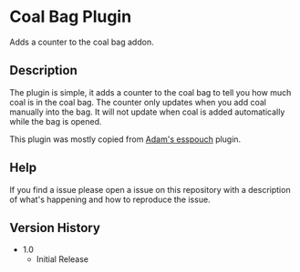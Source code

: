 # Coal Bag Plugin

Adds a counter to the coal bag addon.

## Description

The plugin is simple, it adds a counter to the coal bag to tell you how much coal is in the coal bag. The counter only updates when you add coal manually into the bag. It will not update when coal is added automatically while the bag is opened.

This plugin was mostly copied from [Adam's esspouch](https://github.com/Adam-/runelite-plugins/blob/esspouch/src/main/java/info/sigterm/plugins/esspouch/EssPouchPlugin.java) plugin.
## Help

If you find a issue please open a issue on this repository with a description of what's happening and how to reproduce the issue.

## Version History
* 1.0
    * Initial Release